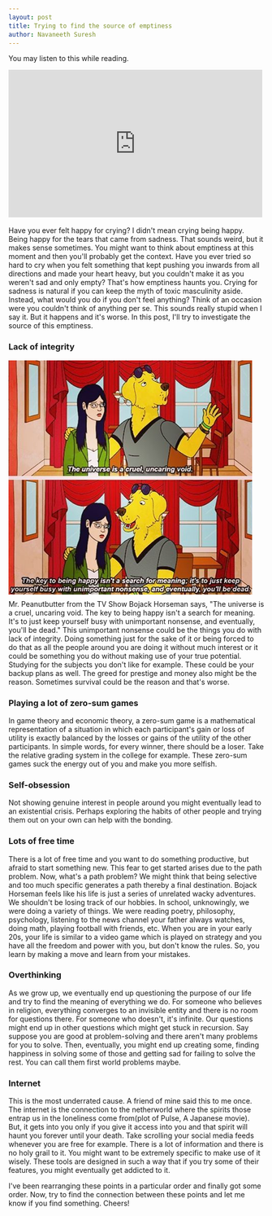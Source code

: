 ```yaml
---
layout: post
title: Trying to find the source of emptiness
author: Navaneeth Suresh
---
```


You may listen to this while reading.
<iframe width="500" height="290" src="https://www.youtube.com/embed/9eWewdTkghM" frameborder="0" allow="accelerometer; autoplay; encrypted-media; gyroscope; picture-in-picture" style="max-width:100%;"></iframe>
<br/>

Have you ever felt happy for crying? I didn't mean crying being happy. Being happy for the tears that came from sadness. That sounds weird, but it makes sense sometimes. You might want to think about emptiness at this moment and then you'll probably get the context. Have you ever tried so hard to cry when you felt something that kept pushing you inwards from all directions and made your heart heavy, but you couldn't make it as you weren't sad and only empty? That's how emptiness haunts you. Crying for sadness is natural if you can keep the myth of toxic masculinity aside. Instead, what would you do if you don't feel anything? Think of an occasion were you couldn't think of anything per se. This sounds really stupid when I say it. But it happens and it's worse. In this post, I'll try to investigate the source of this emptiness.

### Lack of integrity
<img src="https://raw.githubusercontent.com/themousepotato/themousepotato.github.io/master/images/peanutbutter-quote-1.jpg" style="float:left;margin-right: 10px; margin-bottom: 10px;margin-right:100%;">
Mr. Peanutbutter from the TV Show Bojack Horseman says, "The universe is a cruel, uncaring void. The key to being happy isn't a search for meaning. It's to just keep yourself busy with unimportant nonsense, and eventually, you'll be dead." This unimportant nonsense could be the things you do with lack of integrity. Doing something just for the sake of it or being forced to do that as all the people around you are doing it without much interest or it could be something you do without making use of your true potential. Studying for the subjects you don't like for example. These could be your backup plans as well. The greed for prestige and money also might be the reason. Sometimes survival could be the reason and that's worse.

### Playing a lot of zero-sum games
In game theory and economic theory, a zero-sum game is a mathematical representation of a situation in which each participant's gain or loss of utility is exactly balanced by the losses or gains of the utility of the other participants. In simple words, for every winner, there should be a loser. Take the relative grading system in the college for example. These zero-sum games suck the energy out of you and make you more selfish.

### Self-obsession
Not showing genuine interest in people around you might eventually lead to an existential crisis. Perhaps exploring the habits of other people and trying them out on your own can help with the bonding.

### Lots of free time
There is a lot of free time and you want to do something productive, but afraid to start something new. This fear to get started arises due to the path problem. Now, what's a path problem? We might think that being selective and too much specific generates a path thereby a final destination. Bojack Horseman feels like his life is just a series of unrelated wacky adventures. We shouldn't be losing track of our hobbies. In school, unknowingly, we were doing a variety of things. We were reading poetry, philosophy, psychology, listening to the news channel your father always watches, doing math, playing football with friends, etc. When you are in your early 20s, your life is similar to a video game which is played on strategy and you have all the freedom and power with you, but don't know the rules. So, you learn by making a move and learn from your mistakes.

### Overthinking
As we grow up, we eventually end up questioning the purpose of our life and try to find the meaning of everything we do. For someone who believes in religion, everything converges to an invisible entity and there is no room for questions there. For someone who doesn't, it's infinite. Our questions might end up in other questions which might get stuck in recursion. Say suppose you are good at problem-solving and there aren't many problems for you to solve. Then, eventually, you might end up creating some, finding happiness in solving some of those and getting sad for failing to solve the rest. You can call them first world problems maybe.

### Internet
This is the most underrated cause. A friend of mine said this to me once. The internet is the connection to the netherworld where the spirits those entrap us in the loneliness come from(plot of Pulse, A Japanese movie). But, it gets into you only if you give it access into you and that spirit will haunt you forever until your death. Take scrolling your social media feeds whenever you are free for example. There is a lot of information and there is no holy grail to it. You might want to be extremely specific to make use of it wisely. These tools are designed in such a way that if you try some of their features, you might eventually get addicted to it.

I've been rearranging these points in a particular order and finally got some order. Now, try to find the connection between these points and let me know if you find something. Cheers!
